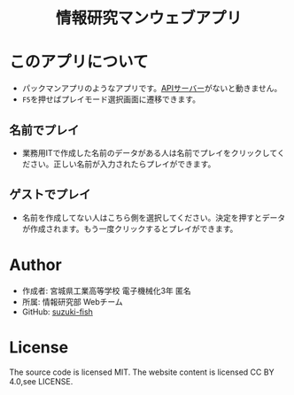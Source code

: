 <h1 align="center">情報研究マンウェブアプリ</h1>

# このアプリについて

- パックマンアプリのようなアプリです。[APIサーバー](https://github.com/nonnhjleno/bunkasai2023)がないと動きません。
- `F5`を押せばプレイモード選択画面に遷移できます。

## 名前でプレイ

- 業務用ITで作成した名前のデータがある人は名前でプレイをクリックしてください。正しい名前が入力されたらプレイができます。

## ゲストでプレイ

- 名前を作成してない人はこちら側を選択してください。決定を押すとデータが作成されます。もう一度クリックするとプレイができます。

# Author

- 作成者: 宮城県工業高等学校 電子機械化3年 匿名
- 所属: 情報研究部 Webチーム
- GitHub: [suzuki-fish](https://github.com/suzuki-fish/)

# License
The source code is licensed MIT. The website content is licensed CC BY 4.0,see LICENSE.
